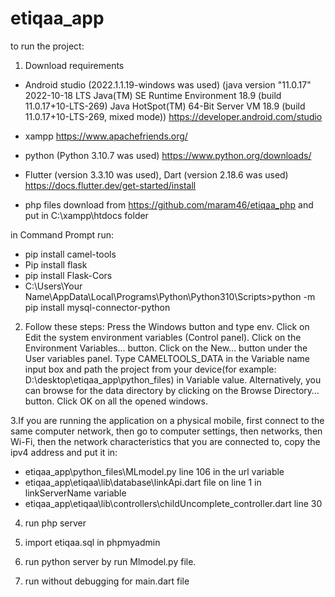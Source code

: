 # etiqaa_app

to run the project:

1. Download requirements
- Android studio (2022.1.1.19-windows was used) 
(java version "11.0.17" 2022-10-18 LTS
Java(TM) SE Runtime Environment 18.9 (build 11.0.17+10-LTS-269)
Java HotSpot(TM) 64-Bit Server VM 18.9 (build 11.0.17+10-LTS-269, mixed mode))
https://developer.android.com/studio

- xampp
https://www.apachefriends.org/

- python (Python 3.10.7 was used)
https://www.python.org/downloads/

- Flutter (version 3.3.10 was used), Dart (version 2.18.6 was used)
https://docs.flutter.dev/get-started/install

- php files download from https://github.com/maram46/etiqaa_php
and put in C:\xampp\htdocs folder

in Command Prompt run: 
- pip install camel-tools
- Pip install flask
- pip install Flask-Cors
- C:\Users\Your Name\AppData\Local\Programs\Python\Python310\Scripts>python -m pip install mysql-connector-python


2. Follow these steps:
Press the Windows button and type env.
Click on Edit the system environment variables (Control panel).
Click on the Environment Variables… button.
Click on the New… button under the User variables panel.
Type CAMELTOOLS_DATA in the Variable name input box and path the project from your device(for example: D:\desktop\etiqaa_app\python_files) in Variable value. Alternatively, you can browse for the data directory by clicking on the Browse Directory… button.
Click OK on all the opened windows.

3.If you are running the application on a physical mobile, first connect to the same computer network, then go to computer settings, then networks, then Wi-Fi, then the network characteristics that you are connected to, copy the ipv4 address and put it in:
- etiqaa_app\python_files\MLmodel.py line 106 in the url variable
- etiqaa_app\etiqaa\lib\database\linkApi.dart file on line 1 in linkServerName variable
- etiqaa_app\etiqaa\lib\controllers\childUncomplete_controller.dart line 30

4. run php server

5. import etiqaa.sql in phpmyadmin

6. run python server by run Mlmodel.py file.

7. run without debugging for main.dart file

